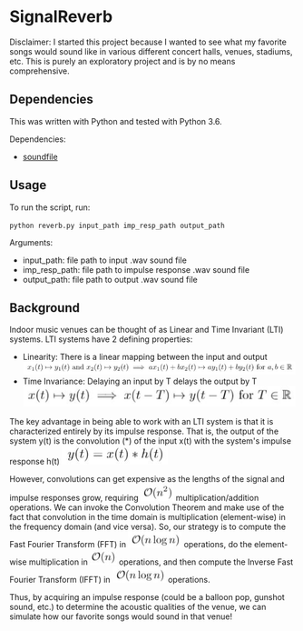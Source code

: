 # SignalReverb

Disclaimer: I started this project because I wanted to see what my favorite songs would sound like in various different concert halls, venues, stadiums, etc. This is purely an exploratory project and is by no means comprehensive.

## Dependencies
This was written with Python and tested with Python 3.6.

Dependencies:
* [soundfile](https://pypi.org/project/SoundFile/)

## Usage
To run the script, run:

`python reverb.py input_path imp_resp_path output_path`

Arguments:
* input_path: file path to input .wav sound file
* imp_resp_path: file path to impulse response .wav sound file
* output_path: file path to output .wav sound file

## Background
Indoor music venues can be thought of as Linear and Time Invariant (LTI) systems. LTI systems have 2 defining properties:
* Linearity: There is a linear mapping between the input and output
![](images/linearity.JPG)
* Time Invariance: Delaying an input by T delays the output by T
![](images/time_invariance.JPG)

The key advantage in being able to work with an LTI system is that it is characterized entirely by its impulse response. That is, the output of the system y(t) is the convolution (\*) of the input x(t) with the system's impulse response h(t)
![](images/convolution.JPG)

However, convolutions can get expensive as the lengths of the signal and impulse responses grow, requiring ![](images/conv_runtime.JPG) multiplication/addition operations. We can invoke the Convolution Theorem and make use of the fact that convolution in the time domain is multiplication (element-wise) in the frequency domain (and vice versa). So, our strategy is to compute the Fast Fourier Transform (FFT) in ![](images/fft_runtime.JPG) operations, do the element-wise multiplication in ![](images/mult_runtime.JPG) operations, and then compute the Inverse Fast Fourier Transform (IFFT) in ![](images/fft_runtime.JPG) operations.

Thus, by acquiring an impulse response (could be a balloon pop, gunshot sound, etc.) to determine the acoustic qualities of the venue, we can simulate how our favorite songs would sound in that venue!
